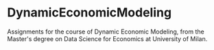 # DynamicEconomicModeling
Assignments for the course of Dynamic Economic Modeling, from the Master's degree on Data Science for Economics at University of Milan.
